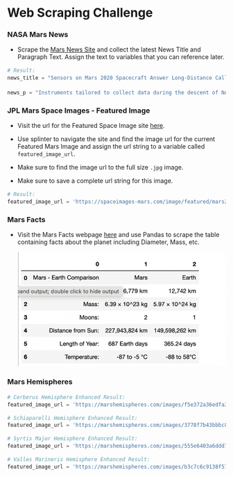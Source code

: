 # Web Scraping Challenge

### NASA Mars News

* Scrape the [Mars News Site](https://redplanetscience.com/) and collect the latest News Title and Paragraph Text. Assign the text to variables that you can reference later.

```python
# Result:
news_title = "Sensors on Mars 2020 Spacecraft Answer Long-Distance Call From Earth"

news_p = "Instruments tailored to collect data during the descent of NASA's next rover through the Red Planet's atmosphere have been checked in flight."
```

### JPL Mars Space Images - Featured Image

* Visit the url for the Featured Space Image site [here](https://spaceimages-mars.com).

* Use splinter to navigate the site and find the image url for the current Featured Mars Image and assign the url string to a variable called `featured_image_url`.

* Make sure to find the image url to the full size `.jpg` image.

* Make sure to save a complete url string for this image.

```python
# Result:
featured_image_url = 'https://spaceimages-mars.com/image/featured/mars2.jpg'
```

### Mars Facts

* Visit the Mars Facts webpage [here](https://galaxyfacts-mars.com) and use Pandas to scrape the table containing facts about the planet including Diameter, Mass, etc.

    ![Mars Facts](MarsFacts.png)

### Mars Hemispheres


```python
# Cerberus Hemisphere Enhanced Result:
featured_image_url = 'https://marshemispheres.com/images/f5e372a36edfa389625da6d0cc25d905_cerberus_enhanced.tif_full.jpg'
```

```python
# Schiaparelli Hemisphere Enhanced Result:
featured_image_url = 'https://marshemispheres.com/images/3778f7b43bbbc89d6e3cfabb3613ba93_schiaparelli_enhanced.tif_full.jpg'
```

```python
# Syrtis Major Hemisphere Enhanced Result:
featured_image_url = 'https://marshemispheres.com/images/555e6403a6ddd7ba16ddb0e471cadcf7_syrtis_major_enhanced.tif_full.jpg'
```

```python
# Valles Marineris Hemisphere Enhanced Result:
featured_image_url = 'https://marshemispheres.com/images/b3c7c6c9138f57b4756be9b9c43e3a48_valles_marineris_enhanced.tif_full.jpg'
```
